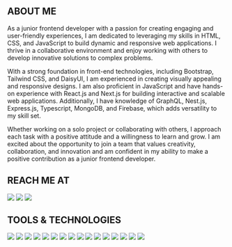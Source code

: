 <!-- <img src="https://media.giphy.com/media/ZVik7pBtu9dNS/giphy.gif" width="100%" height="300" /> -->

## ABOUT ME

As a junior frontend developer with a passion for creating engaging and user-friendly experiences, I am dedicated to leveraging my skills in HTML, CSS, and JavaScript to build dynamic and responsive web applications. I thrive in a collaborative environment and enjoy working with others to develop innovative solutions to complex problems.

With a strong foundation in front-end technologies, including Bootstrap, Tailwind CSS, and DaisyUI, I am experienced in creating visually appealing and responsive designs. I am also proficient in JavaScript and have hands-on experience with React.js and Next.js for building interactive and scalable web applications. Additionally, I have knowledge of GraphQL, Nest.js, Express.js, Typescript, MongoDB, and Firebase, which adds versatility to my skill set.

Whether working on a solo project or collaborating with others, I approach each task with a positive attitude and a willingness to learn and grow. I am excited about the opportunity to join a team that values creativity, collaboration, and innovation and am confident in my ability to make a positive contribution as a junior frontend developer.

## REACH ME AT

<p align="left">
<a href="https://www.linkedin.com/in/tushar-kumar-shaha/"><img src="https://img.shields.io/badge/linkedin-%230077B5.svg?style=for-the-badge&logo=linkedin&logoColor=white"></a>
<a href="https://stackoverflow.com/users/16843566"><img src="https://img.shields.io/badge/Stack%20Overflow-FE7A16?style=for-the-badge&logo=stackoverflow&logoColor=white"></a>
<a href="https://www.facebook.com/tusharkshaha619"><img src="https://img.shields.io/badge/Facebook-%231877F2.svg?style=for-the-badge&logo=Facebook&logoColor=white"></a>
</p>

## TOOLS & TECHNOLOGIES

<p align="left">
<img src="https://img.shields.io/badge/HTML-FF5733?style=flat&logo=html5&logoColor=white">
<img src="https://img.shields.io/badge/CSS-2965F1?style=flat&logo=css3&logoColor=white">
<img src="https://img.shields.io/badge/BOOTSTRAP-7952B3?style=flat&logo=bootstrap&logoColor=white">
<img src="https://img.shields.io/badge/TAILWIND CSS-38B2AC?style=flat&logo=tailwindcss&logoColor=white">
<img src="https://img.shields.io/badge/JAVASCRIPT-F7DF1E?style=flat&logo=javascript&logoColor=black">
<img src="https://img.shields.io/badge/REACT-61DAFB?style=flat&logo=react&logoColor=black">
<img src="https://img.shields.io/badge/NEXTJS-000000?style=flat&logo=next.js&logoColor=white">
<img src="https://img.shields.io/badge/GRAPHQL-E10098?style=flat&logo=graphql&logoColor=white">
<img src="https://img.shields.io/badge/NESTJS-E0234E?style=flat&logo=nestjs&logoColor=white">
<img src="https://img.shields.io/badge/EXPRESS JS-000000?style=flat&logo=express&logoColor=white">
<img src="https://img.shields.io/badge/TYPESCRIPT-3178C6?style=flat&logo=typescript&logoColor=white">
<img src="https://img.shields.io/badge/MONGODB-47A248?style=flat&logo=mongodb&logoColor=white">
<img src="https://img.shields.io/badge/FIREBASE-FFCA28?style=flat&logo=firebase&logoColor=black">
<img src="https://img.shields.io/badge/GIT-F05032?style=flat&logo=git&logoColor=white">
<img src="https://img.shields.io/badge/GITHUB-181717?style=flat&logo=github&logoColor=white">
<img src="https://img.shields.io/badge/VS%20CODE-007ACC?style=flat&logo=visual-studio-code&logoColor=white">
</p>

<!-- <img align="left" src="https://github-readme-stats.vercel.app/api/top-langs/?username=tusharshaha&langs_count=3&theme=radical" alt="Top languanges" /> -->
<!-- <img align="left" src="https://github-readme-stats.vercel.app/api?username=tusharshaha&show_icons=true&line_height=27&count_private=true&theme=radical" alt="GitHub Stats" /> -->
